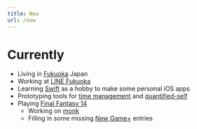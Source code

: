 ```yaml
---
title: Now
url: /now
---
```


# Currently

- Living in [Fukuoka] Japan
- Working at [LINE Fukuoka]
- Learning [Swift] as a hobby to make some personal iOS apps
- Prototyping tools for [time management] and [quantified-self]
- Playing [Final Fantasy 14]
  - Working on [monk]
  - Filling in some missing [New Game+] entries

[final fantasy 14]: https://jp.finalfantasyxiv.com/lodestone/character/39494058/
[fukuoka]: https://en.wikipedia.org/wiki/Fukuoka
[language-server]: /tags/language-server/
[line fukuoka]: https://linefukuoka.co.jp
[monk]: https://na.finalfantasyxiv.com/jobguide/monk/
[new game+]: https://ffxiv.consolegameswiki.com/wiki/New_Game%2B
[quantified-self]: /tags/quantified-self
[swift]: https://swift.org/
[time management]: /tags/time-management/
